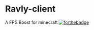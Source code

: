 # Ravly-client
A FPS Boost for minecraft
[![forthebadge](https://forthebadge.com/images/badges/built-with-love.svg)](https://forthebadge.com)
